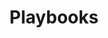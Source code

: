 ---
title: Playbooks
description: Decentralized organizing playbooks created and curated by the SuperBenefit community
publish: true
---